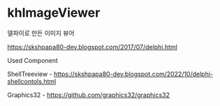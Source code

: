# khImageViewer
델파이로 만든 이미지 뷰어

https://skshpapa80-dev.blogspot.com/2017/07/delphi.html


Used Component

ShellTreeview - https://skshpapa80-dev.blogspot.com/2022/10/delphi-shellcontols.html

Graphics32 -  https://github.com/graphics32/graphics32
